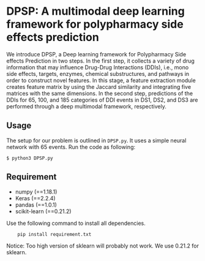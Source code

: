 # DPSP: A multimodal deep learning framework for polypharmacy side effects prediction
We introduce DPSP, a Deep learning framework for Polypharmacy Side effects Prediction in two steps. In the first step, it collects a variety of drug information that may influence Drug-Drug Interactions (DDIs), i.e., mono side effects, targets, enzymes, chemical substructures, and pathways in order to construct novel features. In this stage, a feature extraction module creates feature matrix by using the Jaccard similarity and integrating five matrices with the same dimensions. In the second step, predictions of the DDIs for 65, 100, and 185 categories of DDI events in DS1, DS2, and DS3 are performed through a deep multimodal framework, respectively.
## Usage
The setup for our problem is outlined in `DPSP.py`. It uses a simple neural network with 65 events. Run the code as following:

```
$ python3 DPSP.py
```
## Requirement
- numpy (==1.18.1)
- Keras (==2.2.4)
- pandas (==1.0.1)
- scikit-learn (==0.21.2)


Use the following command to install all dependencies. 
```
    pip install requirement.txt
```

Notice: Too high version of sklearn will probably not work. We use 0.21.2 for sklearn.
